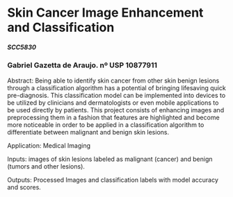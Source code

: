 # Skin Cancer Image Enhancement and Classification
##### SCC5830

### Gabriel Gazetta de Araujo.  nº USP 10877911


Abstract: Being able to identify skin cancer from other skin benign lesions through a classification algorithm has a potential of bringing lifesaving quick pre-diagnosis. This classification model can be implemented into devices to be utilized by clinicians and dermatologists or even mobile applications to be used directly by  patients. This project consists of enhancing images and preprocessing them in a fashion that features are highlighted and become more noticeable in order to be applied in a classification algorithm to differentiate between malignant and benign skin lesions.

Application: Medical Imaging

Inputs: images of skin lesions labeled as malignant (cancer) and benign (tumors and other lesions).

Outputs: Processed Images and classification labels with model accuracy and scores.
